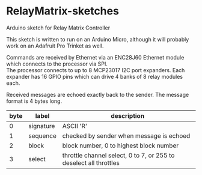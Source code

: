 # RelayMatrix-sketches
Arduino sketch for Relay Matrix Controller

This sketch is written to run on an Arduino Micro, although it will probably work on an Adafruit Pro Trinket as well.

Commands are received by Ethernet via an ENC28J60 Ethernet module which connects to the processor via SPI.  
The processor connects to up to 8 MCP23017 I2C port expanders.  Each expander has 16 GPIO pins which can drive 4 banks
of 8 relay modules each.

Received messages are echoed exactly back to the sender.  The message format is 4 bytes long.

byte|label|description
----|-----|-----------
0|signature|ASCII 'R'
1|sequence|checked by sender when message is echoed
2|block|block number, 0 to highest block number
3|select|throttle channel select, 0 to 7, or 255 to deselect all throttles
